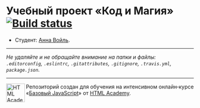 # Учебный проект «Код и Магия» [![Build status][travis-image]][travis-url]

* Студент: [Анна Войль](https://up.htmlacademy.ru/javascript/11/user/103417).

---

_Не удаляйте и не обращайте внимание на папки и файлы:_<br>
_`.editorconfig`, `.eslintrc`, `.gitattributes`, `.gitignore`, `.travis.yml`, `package.json`._

---

<a href="https://htmlacademy.ru/intensive/javascript"><img align="left" width="50" height="50" title="HTML Academy" src="https://up.htmlacademy.ru/static/img/intensive/javascript/logo-for-github.svg"></a>

Репозиторий создан для обучения на интенсивном онлайн‑курсе «[Базовый JavaScript](https://htmlacademy.ru/intensive/javascript)» от [HTML Academy](https://htmlacademy.ru).

[travis-image]: https://travis-ci.org/htmlacademy-javascript/103417-code-and-magick.svg?branch=master
[travis-url]: https://travis-ci.org/htmlacademy-javascript/103417-code-and-magick
